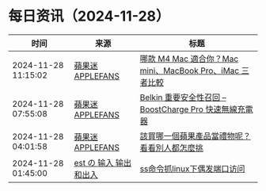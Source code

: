 ﻿# 每日资讯（2024-11-28）

|时间|来源|标题|
|---|---|---|
|2024-11-28 11:15:02|[蘋果迷 APPLEFANS](https://applefans.today/feed/)|[哪款 M4 Mac 適合你？Mac mini、MacBook Pro、iMac 三者比較](https://applefans.today/2024-11-how-to-choose-m4-mac/)|
|2024-11-28 07:55:08|[蘋果迷 APPLEFANS](https://applefans.today/feed/)|[Belkin 重要安全性召回 – BoostCharge Pro 快速無線充電器](https://applefans.today/2024-11-belkin-bpd005-recall/)|
|2024-11-28 04:01:58|[蘋果迷 APPLEFANS](https://applefans.today/feed/)|[該買哪一個蘋果產品當禮物呢？ 看看別人都怎麼挑](https://applefans.today/2024-11-which-apple-products-are-popular-gifts/)|
|2024-11-28 01:45:00|[est の 输入 输出和出入](https://blog.est.im/rss)|[ss命令抓linux下偶发端口访问](https://blog.est.im/2024/stdout-24)|
